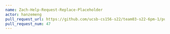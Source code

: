 ```yaml
---
name: Zach-Help-Request-Replace-Placeholder
actor: hanzemeng
pull_request_url: https://github.com/ucsb-cs156-s22/team03-s22-6pm-1/pull/47
pull_request_num: 47
---
```

